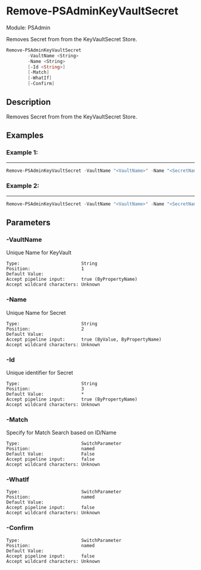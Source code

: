 ﻿# Remove-PSAdminKeyVaultSecret
Module: PSAdmin

Removes Secret from from the KeyVaultSecret Store.

``` powershell
Remove-PSAdminKeyVaultSecret
        -VaultName <String>
        -Name <String>
        [-Id <String>]
        [-Match]
        [-WhatIf]
        [-Confirm]
```

## Description
Removes Secret from from the KeyVaultSecret Store.

## Examples
### Example 1:   
***

``` powershell
Remove-PSAdminKeyVaultSecret -VaultName "<VaultName>" -Name "<SecretName>"
```

### Example 2:   
***

``` powershell
Remove-PSAdminKeyVaultSecret -VaultName "<VaultName>" -Name "<SecretName>*"
```

## Parameters

### \-VaultName

Unique Name for KeyVault
```
Type:                       String  
Position:                   1  
Default Value:                
Accept pipeline input:      true (ByPropertyName)  
Accept wildcard characters: Unknown  
```
### \-Name

Unique Name for Secret
```
Type:                       String  
Position:                   2  
Default Value:                
Accept pipeline input:      true (ByValue, ByPropertyName)  
Accept wildcard characters: Unknown  
```
### \-Id

Unique identifier for Secret
```
Type:                       String  
Position:                   3  
Default Value:              *  
Accept pipeline input:      true (ByPropertyName)  
Accept wildcard characters: Unknown  
```
### \-Match

Specify for Match Search based on ID/Name
```
Type:                       SwitchParameter  
Position:                   named  
Default Value:              False  
Accept pipeline input:      false  
Accept wildcard characters: Unknown  
```
### \-WhatIf

```
Type:                       SwitchParameter  
Position:                   named  
Default Value:                
Accept pipeline input:      false  
Accept wildcard characters: Unknown  
```
### \-Confirm

```
Type:                       SwitchParameter  
Position:                   named  
Default Value:                
Accept pipeline input:      false  
Accept wildcard characters: Unknown  
```
